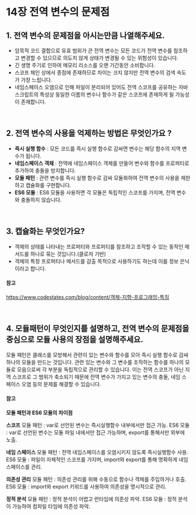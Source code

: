 # 14장 전역 변수의 문제점

## 1. 전역 변수의 문제점을 아시는만큼 나열해주세요.

- 암묵적 코드 결합으로 유효 범위가 큰 전역 변수는 모든 코드가 전역 변수를 참조하고 변경할 수 있으므로 의도치 않게 상태가 변경될 수 있는 위험성이 있습니다.
- 긴 생명 주기로 인하여 메모리 리소스를 오랜 기간동안 소비합니다.
- 스코프 체인 상에서 종점에 존재하므로 차이는 크지 않지만 전역 변수의 검색 속도가 가장 느립니다.
- 네임스페이스 오염으로 인해 파일이 분리되어 있어도 전역 스코프를 공유하는 자바스크립트의 특성상 동일한 이름의 변수나 함수가 같은 스코프에 존재하게 될 가능성이 존재합니다.

<br />

## 2. 전역 변수의 사용을 억제하는 방법은 무엇인가요 ?

- **즉시 실행 함수** : 모든 코드를 즉시 실행 함수로 감싸면 변수는 해당 함수의 지역 변수가 됩니다.
- **네임스페이스 객체** : 전역에 네임스페이스 객체를 만들어 변수와 함수를 프로퍼티로 추가하여 충돌을 방지합니다.
- **모듈 패턴** : 관련 변수를 즉시 실행 함수로 감싸 모듈화하여 전역 변수의 사용을 제한하고 캡슐화를 구현합니다.
- **ES6 모듈** : ES6 모듈을 사용하면 각 모듈은 독립적인 스코프를 가지며, 전역 변수와 충돌하지 않습니다.

<br />

## 3. 캡슐화는 무엇인가요?

- 객체의 상태를 나타내는 프로퍼티와 프로퍼티를 참조하고 조작할 수 있는 동작인 메서드를 하나로 묶는 것입니다.(클로저 기반)
- 객체의 특정 프로퍼티나 메서드를 감출 목적으로 사용하기도 하는데 이를 정보 은닉이라고 합니다.

#### 참고

https://www.codestates.com/blog/content/객체-지향-프로그래밍-특징

<br />

## 4. 모듈패턴이 무엇인지를 설명하고, 전역 변수의 문제점을 중심으로 모듈 사용의 장점을 설명해주세요.

모듈 패턴은 클래스를 모방해서 관련이 있는 변수와 함수를 모아 즉시 실행 함수로 감싸 하나의 모듈을 만드는 것입니다. 관련 있는 변수와 그 변수를 조작하는 함수를 하나의 모듈로 모음으로써 각 부분을 독립적으로 관리할 수 있습니다. 이는 전역 스코프가 아닌 지역 스코프로 그 범위가 축소되기 때문에 전역 변수가 가지고 있는 변수의 충돌, 네임 스페이스 오염 등의 문제를 해결할 수 있습니다.

#### 참고

**모듈 패턴과 ES6 모듈의 차이점**

**스코프**
모듈 패턴 : var로 선언된 변수는 즉시실행함수 내부에서만 접근 가능.
ES6 모듈 : var로 선언된 변수는 모듈 파일 내에서만 접근 가능하며, export를 통해서만 외부에 노출.

**네임 스페이스**
모듈 패턴 : 전역 네임스페이스를 오염시키지 않도록 즉시실행함수 사용.
ES6 모듈 : 파일이 자체적인 스코프를 가지며, import와 export를 통해 명확하게 네임스페이스를 관리.

**의존성 관리**
모듈 패턴 : 의존성 관리를 위해 수동으로 함수나 객체를 주입하거나 호출.
ES6 모듈 : import와 export 키워드를 사용하여 의존성을 명시적으로 관리.

**정적 분석**
모듈 패턴 : 정적 분석이 어렵고 런타임에 의존성 파악.
ES6 모듈 : 정적 분석이 가능하여 컴파일 타임에 의존성 파악.
